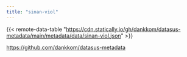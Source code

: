 ```yaml
---
title: "sinan-viol"
---
```


{{< remote-data-table "https://cdn.statically.io/gh/dankkom/datasus-metadata/main/metadata/data/sinan-viol.json" >}}

https://github.com/dankkom/datasus-metadata

